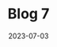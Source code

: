 ---
title: "Blog 7"
date: 2023-07-03
description: "This is a short description of Blog"
image: "/images/blog-cover.png"
featured: false
---